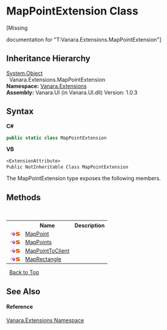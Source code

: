 # MapPointExtension Class
 

\[Missing <summary> documentation for "T:Vanara.Extensions.MapPointExtension"\]


## Inheritance Hierarchy
<a href="http://msdn2.microsoft.com/en-us/library/e5kfa45b" target="_blank">System.Object</a><br />&nbsp;&nbsp;Vanara.Extensions.MapPointExtension<br />
**Namespace:**&nbsp;<a href="9abe54ff-18ce-e333-beed-30e855655381">Vanara.Extensions</a><br />**Assembly:**&nbsp;Vanara.UI (in Vanara.UI.dll) Version: 1.0.3

## Syntax

**C#**<br />
``` C#
public static class MapPointExtension
```

**VB**<br />
``` VB
<ExtensionAttribute>
Public NotInheritable Class MapPointExtension
```

The MapPointExtension type exposes the following members.


## Methods
&nbsp;<table><tr><th></th><th>Name</th><th>Description</th></tr><tr><td>![Public method](media/pubmethod.gif "Public method")![Static member](media/static.gif "Static member")</td><td><a href="f676d9f5-0711-39e7-6f4c-8537da5a1a00">MapPoint</a></td><td /></tr><tr><td>![Public method](media/pubmethod.gif "Public method")![Static member](media/static.gif "Static member")</td><td><a href="eb403afd-a115-aae0-eb4e-ca99d2f495ec">MapPoints</a></td><td /></tr><tr><td>![Public method](media/pubmethod.gif "Public method")![Static member](media/static.gif "Static member")</td><td><a href="e0be902e-35e4-9ce6-9232-dd7a8de016ed">MapPointToClient</a></td><td /></tr><tr><td>![Public method](media/pubmethod.gif "Public method")![Static member](media/static.gif "Static member")</td><td><a href="5226a0b6-40f9-bfe7-3c05-b17552d9c835">MapRectangle</a></td><td /></tr></table>&nbsp;
<a href="#mappointextension-class">Back to Top</a>

## See Also


#### Reference
<a href="9abe54ff-18ce-e333-beed-30e855655381">Vanara.Extensions Namespace</a><br />
